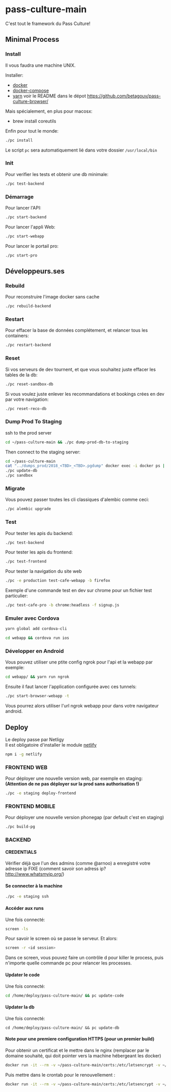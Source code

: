 # pass-culture-main

C'est tout le framework du Pass Culture!

## Minimal Process

### Install

Il vous faudra une machine UNIX.

Installer:
- [docker](https://docs.docker.com/install/)
- [docker-compose](https://docs.docker.com/compose/install/#install-compose)
- [yarn](https://yarnpkg.com/fr/) voir le README dans le dépot https://github.com/betagouv/pass-culture-browser/

Mais spécialement, en plus pour macosx:
- brew install coreutils


Enfin pour tout le monde:
```bash
./pc install
```
Le script `pc` sera automatiquement lié dans votre dossier `/usr/local/bin`

### Init
Pour verifier les tests et obtenir une db minimale:
```bash
./pc test-backend
```

### Démarrage

Pour lancer l'API:
```bash
./pc start-backend
```

Pour lancer l'appli Web:
```bash
./pc start-webapp
```

Pour lancer le portail pro:
```bash
./pc start-pro
```



## Développeurs.ses

### Rebuild

Pour reconstruire l'image docker sans cache
```bash
./pc rebuild-backend
```

### Restart

Pour effacer la base de données complétement, et relancer tous les containers:
```bash
./pc restart-backend
```

### Reset

Si vos serveurs de dev tournent, et que vous souhaitez juste effacer les tables de la db:
```bash
./pc reset-sandbox-db
```

Si vous voulez juste enlever les recommandations et bookings crées en dev par votre navigation:
```bash
./pc reset-reco-db
```

### Dump Prod To Staging

ssh to the prod server
```bash
cd ~/pass-culture-main && ./pc dump-prod-db-to-staging
```

Then connect to the staging server:
```bash
cd ~/pass-culture-main
cat "../dumps_prod/2018_<TBD>_<TBD>.pgdump" docker exec -i docker ps | grep postgres | cut -d" " -f 1 pg_restore -d pass_culture -U pass_culture -c -vvvv
./pc update-db
./pc sandbox
```

### Migrate

Vous pouvez passer toutes les cli classiques d'alembic comme ceci:
```bash
./pc alembic upgrade
```

### Test

Pour tester les apis du backend:
```bash
./pc test-backend
```

Pour tester les apis du frontend:
```bash
./pc test-frontend
```

Pour tester la navigation du site web
```bash
./pc -e production test-cafe-webapp -b firefox
```

Exemple d'une commande test en dev sur chrome pour un fichier test particulier:
```bash
./pc test-cafe-pro -b chrome:headless -f signup.js
```

### Emuler avec Cordova

```bash
yarn global add cordova-cli
```

```bash
cd webapp && cordova run ios
```

<!--
iPhone-5s, 11.2
iPhone-6, 11.2
iPhone-6-Plus, 11.2
iPhone-6s, 11.2
iPhone-6s-Plus, 11.2
iPhone-7, 11.2
iPhone-7-Plus, 11.2
iPhone-SE, 11.2
iPad-Air, 11.2
iPad-Air-2, 11.2
iPad--5th-generation-, 11.2
iPad-Pro--12-9-inch---2nd-generation-, 11.2
iPad-Pro--10-5-inch-, 11.2
Apple-TV-1080p, tvOS 11.2
Apple-TV-4K-4K, tvOS 11.2
Apple-TV-4K-1080p, tvOS 11.2
iPhone-8, 11.2
iPhone-8-Plus, 11.2
iPhone-X, 11.2
iPad-Pro--9-7-inch-, 11.2
iPad-Pro, 11.2
Apple-Watch-38mm, watchOS 4.2
Apple-Watch-42mm, watchOS 4.2
Apple-Watch-Series-2-38mm, watchOS 4.2
Apple-Watch-Series-2-42mm, watchOS 4.2
Apple-Watch-Series-3-38mm, watchOS 4.2
Apple-Watch-Series-3-42mm, watchOS 4.2
-->

### Développer en Android

Vous pouvez utiliser une ptite config ngrok pour l'api et la webapp par exemple:
```bash
cd webapp/ && yarn run ngrok
```

Ensuite il faut lancer l'application configurée avec ces tunnels:
```bash
./pc start-browser-webapp -t
```

Vous pourrez alors utiliser l'url ngrok webapp pour dans votre navigateur android.


## Deploy

Le deploy passe par Netligy<br>
Il est obligatoire d'installer le module [netlify](https://www.npmjs.com/package/netlify)

```bash
npm i -g netlify
```


### FRONTEND WEB

Pour déployer une nouvelle version web, par exemple en staging:
**(Attention de ne pas déployer sur la prod sans authorisation !)**
```bash
./pc -e staging deploy-frontend
```

### FRONTEND MOBILE

Pour déployer une nouvelle version phonegap (par default c'est en staging)
```bash
./pc build-pg
```

### BACKEND

#### CREDENTIALS

Vérifier déjà que l'un des admins (comme @arnoo) a enregistré votre adresse ip FIXE (comment savoir son adress ip? http://www.whatsmyip.org/)

#### Se connecter à la machine

```bash
./pc -e staging ssh
```

#### Accéder aux runs

Une fois connecté:

```bash
screen -ls
```

Pour savoir le screen où se passe le serveur. Et alors:
```bash
screen -r <id session>
```

Dans ce screen, vous pouvez faire un contrôle d pour killer le process, puis n'importe quelle commande pc pour relancer les processes.

#### Updater le code

Une fois connecté:
```bash
cd /home/deploy/pass-culture-main/ && pc update-code
```

#### Updater la db
Une fois connecté:
```
cd /home/deploy/pass-culture-main/ && pc update-db
```

#### Note pour une premiere configuration HTTPS (pour un premier build)

Pour obtenir un certificat et le mettre dans le nginx (remplacer <domaine> par le domaine souhaité, qui doit pointer vers la machine hébergeant les docker)
```bash
docker run -it --rm -v ~/pass-culture-main/certs:/etc/letsencrypt -v ~/pass-culture-main/certs-data:/data/letsencrypt deliverous/certbot certonly --verbose --webroot --webroot-path=/data/letsencrypt -d <domaine>
```

Puis mettre dans le crontab pour le renouvellement :
```bash
docker run -it --rm -v ~/pass-culture-main/certs:/etc/letsencrypt -v ~/pass-culture-main/certs-data:/data/letsencrypt deliverous/certbot renew --verbose --webroot --webroot-path=/data/letsencrypt
```
